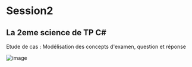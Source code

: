 # Session2
## La 2eme science de TP C#

Etude de cas : Modélisation des concepts d'examen, question et réponse

![image](https://user-images.githubusercontent.com/116503971/203259239-87b12bff-c6e8-48a9-a2d0-87f0538091db.png)

